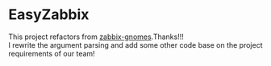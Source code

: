 EasyZabbix
==========
This project refactors from [zabbix-gnomes](https://github.com/q1x/zabbix-gnomes).Thanks!!!</br>
I rewrite the argument parsing and add some other code base on the project requirements of our team!
